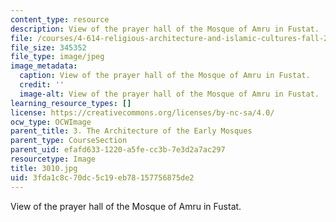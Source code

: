 ```yaml
---
content_type: resource
description: View of the prayer hall of the Mosque of Amru in Fustat.
file: /courses/4-614-religious-architecture-and-islamic-cultures-fall-2002/3fda1c8c70dc5c19eb78157756875de2_3010.jpg
file_size: 345352
file_type: image/jpeg
image_metadata:
  caption: View of the prayer hall of the Mosque of Amru in Fustat.
  credit: ''
  image-alt: View of the prayer hall of the Mosque of Amru in Fustat.
learning_resource_types: []
license: https://creativecommons.org/licenses/by-nc-sa/4.0/
ocw_type: OCWImage
parent_title: 3. The Architecture of the Early Mosques
parent_type: CourseSection
parent_uid: efafd633-1220-a5fe-cc3b-7e3d2a7ac297
resourcetype: Image
title: 3010.jpg
uid: 3fda1c8c-70dc-5c19-eb78-157756875de2
---
```

View of the prayer hall of the Mosque of Amru in Fustat.